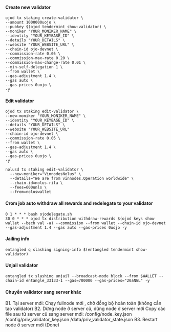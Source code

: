 #### Create new validator
```
ojod tx staking create-validator \
--amount 1000000uojo \
--pubkey $(ojod tendermint show-validator) \
--moniker "YOUR_MONIKER_NAME" \
--identity "YOUR_KEYBASE_ID" \
--details "YOUR_DETAILS" \
--website "YOUR_WEBSITE_URL" \
--chain-id ojo-devnet \
--commission-rate 0.05 \
--commission-max-rate 0.20 \
--commission-max-change-rate 0.01 \
--min-self-delegation 1 \
--from wallet \
--gas-adjustment 1.4 \
--gas auto \
--gas-prices 0uojo \
-y
```
#### Edit validator
```
ojod tx staking edit-validator \
--new-moniker "YOUR_MONIKER_NAME" \
--identity "YOUR_KEYBASE_ID" \
--details "YOUR_DETAILS" \
--website "YOUR_WEBSITE_URL"
--chain-id ojo-devnet \
--commission-rate 0.05 \
--from wallet \
--gas-adjustment 1.4 \
--gas auto \
--gas-prices 0uojo \
-y
```
```
nolusd tx staking edit-validator \
  --new-moniker="VinnodesNolus" \
  --details="We are from vinnodes.Operation worldwide" \
  --chain-id=nolus-rila \
  --fees=600unls \
  --from=noluswallet
 ```
#### Crom job auto withdraw all rewards and redelegate to your validator
```
0 1 * * * bash ojodelegate.sh
30 0 * * * ojod tx distribution withdraw-rewards $(ojod keys show wallet --bech val -a) --commission --from wallet --chain-id ojo-devnet --gas-adjustment 1.4 --gas auto --gas-prices 0uojo -y
```
#### Jailing info
```
entangled q slashing signing-info $(entangled tendermint show-validator)
```
#### Unjail validator
```
entangled tx slashing unjail --broadcast-mode block --from $WALLET --chain-id entangle_33133-1 --gas=700000 --gas-prices="20aNGL" -y
```
#### Chuyển validator sang server khác

B1. Tại server mới: Chạy fullnode mới , chờ đồng bộ hoàn toàn (không cần tạo validator)
B2. Dừng node ở server cũ, dừng node ở server mới
Copy các file sau từ server cũ sang server mới:
/config/node_key.json
/config/priv_validator_key.json
/data/priv_validator_state.json
B3. Restart node ở server mới (Done)
